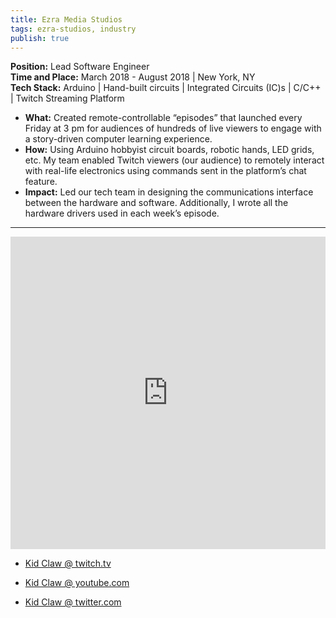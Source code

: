 ```yaml
---
title: Ezra Media Studios
tags: ezra-studios, industry
publish: true
---
```

**Position:** Lead Software Engineer<br/>
**Time and Place:** March 2018 - August 2018 | New York, NY<br/>
**Tech Stack:** Arduino | Hand-built circuits | Integrated Circuits (IC)s | C/C++ | Twitch Streaming Platform
- **What:** Created remote-controllable “episodes” that launched every Friday at 3 pm for audiences of hundreds of live viewers to engage with a story-driven computer learning experience.
- **How:** Using Arduino hobbyist circuit boards, robotic hands, LED grids, etc. My team enabled Twitch viewers (our audience) to remotely interact with real-life electronics using commands sent in the platform’s chat feature.
- **Impact:** Led our tech team in designing the communications interface between the hardware and software. Additionally, I wrote all the hardware drivers used in each week’s episode.

---

<iframe width="100%" height="500" src="https://www.youtube.com/embed/tO6LIwN_TRw?si=VojOM7wLG6SbMW-D" title="YouTube video player" frameborder="0" allow="accelerometer; autoplay; clipboard-write; encrypted-media; gyroscope; picture-in-picture; web-share" allowfullscreen></iframe>

- <a href="https://www.twitch.tv/ClawDynamics" target="_blank">Kid Claw @ twitch.tv</a>

- <a href="https://www.youtube.com/@kidclaw2563" target="_blank"> Kid Claw @ youtube.com</a>

- <a href="https://twitter.com/clawdynamics" target="_blank"> Kid Claw @ twitter.com</a>